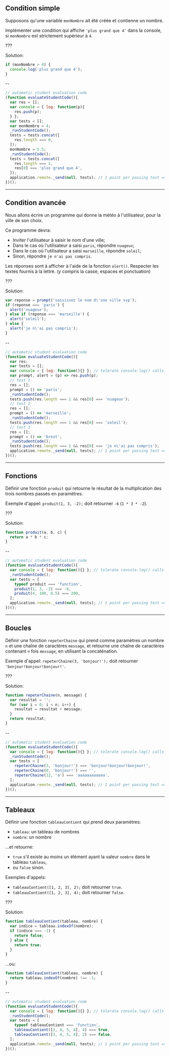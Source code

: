## Condition simple

Supposons qu'une variable `monNombre` ait été créée et contienne un nombre.

Implémenter une condition qui affiche `'plus grand que 4'` dans la console, si `monNombre` est strictement supérieur à `4`.

???

Solution:
```js
if (monNombre > 4) {
  console.log('plus grand que 4');
}
```

--

```js
// automatic student evaluation code
(function evaluateStudentCode(){
  var res = [];
  var console = { log: function(p){
    res.push(p);
  } };
  var tests = [];
  var monNombre = 4;
  _runStudentCode();
  tests = tests.concat([
    res.length === 0,
  ]);
  monNombre = 5.5;
  _runStudentCode();
  tests = tests.concat([
    res.length === 1, 
    res[0] === 'plus grand que 4',
  ]);
  application.remote._send(null, tests); // 1 point per passing test => 3 pts per exercise
})();
```

---

## Condition avancée

Nous allons écrire un programme qui donne la météo à l'utilisateur, pour la ville de son choix.

Ce programme devra:

 - Inviter l'utilisateur à saisir le nom d'une ville;
 - Dans le cas où l'utilisateur a saisi `paris`, répondre `nuageux`;
 - Dans le cas où l'utilisateur a saisi `marseille`, répondre `soleil`;
 - Sinon, répondre `je n'ai pas compris`.

Les réponses sont à afficher à l'aide de la fonction `alert()`. Respecter les textes fournis à la lettre. (y compris la casse, espaces et ponctuation)

???

Solution:
```js
var reponse = prompt('saisissez le nom d\'une ville svp');
if (reponse === 'paris') {
  alert('nuageux');
} else if (reponse === 'marseille') {
  alert('soleil');
} else {
  alert('je n\'ai pas compris');
}
```

--

```js
// automatic student evaluation code
(function evaluateStudentCode(){
  var res;
  var tests = [];
  var console = { log: function(){} }; // tolerate console.log() calls
  var prompt, alert = (p) => res.push(p);
  // test 1
  res = [];
  prompt = () => 'paris';
  _runStudentCode();
  tests.push(res.length === 1 && res[0] === 'nuageux');
  // test 2
  res = [];
  prompt = () => 'marseille';
  _runStudentCode();
  tests.push(res.length === 1 && res[0] === 'soleil');
  // test 3
  res = [];
  prompt = () => 'brest';
  _runStudentCode();
  tests.push(res.length === 1 && res[0] === 'je n\'ai pas compris');
  application.remote._send(null, tests); // 1 point per passing test => 3 pts per exercise
})();
```

---

## Fonctions

Définir une fonction `produit` qui retourne le résultat de la multiplication des trois nombres passés en paramètres.

Exemple d'appel: `produit(1, 3, -2);` doit retourner `-6` (`1 * 3 * -2`).

???

Solution:
```js
function produit(a, b, c) {
  return a * b * c;
}
```

--

```js
// automatic student evaluation code
(function evaluateStudentCode(){
  var console = { log: function(){} }; // tolerate console.log() calls
  _runStudentCode();
  var tests = [
    typeof produit === 'function', 
    produit(1, 3, -2) === -6,
    produit(4, 100, 0.5) === 200,
  ];
  application.remote._send(null, tests); // 1 point per passing test => 3 pts per exercise
})();
```

---

## Boucles

Définir une fonction `repeterChaine` qui prend comme paramètres un nombre `n` et une chaîne de caractères `message`, et retourne une chaîne de caractères contenant `n` fois `message`, en utilisant la concaténation.

Exemple d'appel: `repeterChaine(3, 'bonjour!');` doit retourner `'bonjour!bonjour!bonjour!'`.

???

Solution:
```js
function repeterChaine(n, message) {
  var resultat = '';
  for (var i = 0; i < n; i++) {
    resultat = resultat + message;
  }
  return resultat;
}
```

--

```js
// automatic student evaluation code
(function evaluateStudentCode(){
  var console = { log: function(){} }; // tolerate console.log() calls
  _runStudentCode();
  var tests = [
    repeterChaine(3, 'bonjour!') === 'bonjour!bonjour!bonjour!',
    repeterChaine(0, 'bonjour!') === '',
    repeterChaine(12, 'a') === 'aaaaaaaaaaaa',
  ];
  application.remote._send(null, tests); // 1 point per passing test => 3 pts per exercise
})();
```

---

## Tableaux

Définir une fonction `tableauContient` qui prend deux paramètres:
 - `tableau`: un tableau de nombres
 - `nombre`: un nombre

...et retourne:
 - `true` s'il existe au moins un élément ayant la valeur `nombre` dans le tableau `tableau`,
 - ou `false` sinon.
 
Exemples d'appels:
 - `tableauContient([1, 2, 3], 2);` doit retourner `true`.
 - `tableauContient([1, 2, 3], 4);` doit retourner `false`.

???

Solution:
```js
function tableauContient(tableau, nombre) {
  var indice = tableau.indexOf(nombre);
  if (indice === -1) {
    return false;
  } else {
    return true;
  }
}
```

...ou:
```js
function tableauContient(tableau, nombre) {
  return tableau.indexOf(nombre) !== -1;
}
```

--

```js
// automatic student evaluation code
(function evaluateStudentCode(){
  var console = { log: function(){} }; // tolerate console.log() calls
  _runStudentCode();
  var tests = [
    typeof tableauContient === 'function',
    tableauContient([3, 4, 5, 4], 4) === true,
    tableauContient([3, 4, 5, 4], 2) === false,
  ];
  application.remote._send(null, tests); // 1 point per passing test => 3 pts per exercise
})();
```
